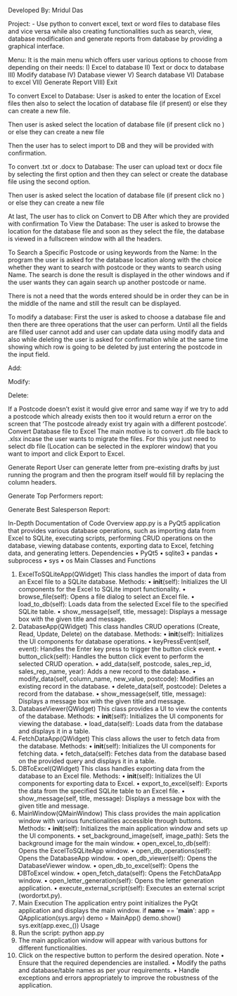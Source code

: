 Developed By: Mridul Das

Project: - Use python to convert excel, text or word files to database files and vice versa while also creating functionalities such as search, view, database modification and generate reports from database by providing a graphical interface.

Menu:
It is the main menu which offers user various options to choose from depending on their needs:
I)	Excel to database
II)	Text or docx to database
III)	Modify database
IV)	Database viewer
V)	Search database
VI)	Database to excel
VII)	Generate Report
VIII)	Exit
                                                             

To convert Excel to Database:
User is asked to enter the location of Excel files then also to select the location of database file (if present) or else they can create a new file.
                                               
Then user is asked select the location of database file (if present click no ) or else they can create a new file

                                                    

 Then the user has to select import to DB and they will be provided with confirmation.     
                                                       
To convert .txt or .docx to Database:
The user can upload text or docx file by selecting the first option and then they can select or create the database file using the second option.
                                 
Then user is asked select the location of database file (if present click no ) or else they can create a new file
			    
At last, The user has to click on Convert to DB After which they are provided with confirmation
                      To View the Database:
The user is asked to browse the location for the database file and soon as they select the file, the database is viewed in a fullscreen window with all the headers.



                                                           
To Search a Specific Postcode or using keywords from the Name:
In the program the user is asked for the database location along with the choice whether they want to search with postcode or they wants to search using Name. The search is done the result is displayed in the other windows and if the user wants they can again search up another postcode or name. 
                                                     
			        
There is not a need that the words entered should be in order they can be in the middle of the name and still the result can be displayed.
                                                   
                   
To modify a database:
First the user is asked to choose a database file and then there are three operations that the user can perform. Until all the fields are filled user cannot add and user can update data using modify data and also while deleting the user is asked for confirmation while at the same time showing which row is going to be deleted by just entering the postcode in the input field.
                                                  
Add:
  			          
Modify:
			   

Delete:
		   
  
If a Postcode doesn’t exist it would give error and same way if we try to add a postcode which already exists then too it would return  a error on the screen that ‘The postcode already exist try again with a different postcode’.                
Convert Database file to Excel
The main motive is to convert .db file back to .xlsx incase the user wants to migrate the files. For this you just need to select db file (Location can be selected in the explorer window) that you want to import and click Export to Excel.

           		                                 

                                                         

       



                    
Generate Report
User can generate letter from pre-existing drafts by just running the program and then the program itself would fill by replacing the column headers.
                                     
Generate Top Performers report:
                       
Generate Best Salesperson Report:
                               
   In-Depth Documentation of Code
Overview
app.py is a PyQt5 application that provides various database operations, such as importing data from Excel to SQLite, executing scripts, performing CRUD operations on the database, viewing database contents, exporting data to Excel, fetching data, and generating letters.
Dependencies
•	PyQt5
•	sqlite3
•	pandas
•	subprocess
•	sys
•	os
Main Classes and Functions
1. ExcelToSQLiteApp(QWidget)
This class handles the import of data from an Excel file to a SQLite database.
Methods:
•	__init__(self): Initializes the UI components for the Excel to SQLite import functionality.
•	browse_file(self): Opens a file dialog to select an Excel file.
•	load_to_db(self): Loads data from the selected Excel file to the specified SQLite table.
•	show_message(self, title, message): Displays a message box with the given title and message.
2. DatabaseApp(QWidget)
This class handles CRUD operations (Create, Read, Update, Delete) on the database.
Methods:
•	__init__(self): Initializes the UI components for database operations.
•	keyPressEvent(self, event): Handles the Enter key press to trigger the button click event.
•	button_click(self): Handles the button click event to perform the selected CRUD operation.
•	add_data(self, postcode, sales_rep_id, sales_rep_name, year): Adds a new record to the database.
•	modify_data(self, column_name, new_value, postcode): Modifies an existing record in the database.
•	delete_data(self, postcode): Deletes a record from the database.
•	show_message(self, title, message): Displays a message box with the given title and message.
3. DatabaseViewer(QWidget)
This class provides a UI to view the contents of the database.
Methods:
•	__init__(self): Initializes the UI components for viewing the database.
•	load_data(self): Loads data from the database and displays it in a table.
4. FetchDataApp(QWidget)
This class allows the user to fetch data from the database.
Methods:
•	__init__(self): Initializes the UI components for fetching data.
•	fetch_data(self): Fetches data from the database based on the provided query and displays it in a table.
5. DBToExcel(QWidget)
This class handles exporting data from the database to an Excel file.
Methods:
•	__init__(self): Initializes the UI components for exporting data to Excel.
•	export_to_excel(self): Exports the data from the specified SQLite table to an Excel file.
•	show_message(self, title, message): Displays a message box with the given title and message.
6. MainWindow(QMainWindow)
This class provides the main application window with various functionalities accessible through buttons.
Methods:
•	__init__(self): Initializes the main application window and sets up the UI components.
•	set_background_image(self, image_path): Sets the background image for the main window.
•	open_excel_to_db(self): Opens the ExcelToSQLiteApp window.
•	open_db_operations(self): Opens the DatabaseApp window.
•	open_db_viewer(self): Opens the DatabaseViewer window.
•	open_db_to_excel(self): Opens the DBToExcel window.
•	open_fetch_data(self): Opens the FetchDataApp window.
•	open_letter_generation(self): Opens the letter generation application.
•	execute_external_script(self): Executes an external script (wordortxt.py).
7. Main Execution
The application entry point initializes the PyQt application and displays the main window.
if __name__ == '__main__':
    app = QApplication(sys.argv)
    demo = MainApp()
    demo.show()
    sys.exit(app.exec_())
Usage
1.	Run the script: python app.py
2.	The main application window will appear with various buttons for different functionalities.
3.	Click on the respective button to perform the desired operation.
Note
•	Ensure that the required dependencies are installed.
•	Modify the paths and database/table names as per your requirements.
•	Handle exceptions and errors appropriately to improve the robustness of the application.

